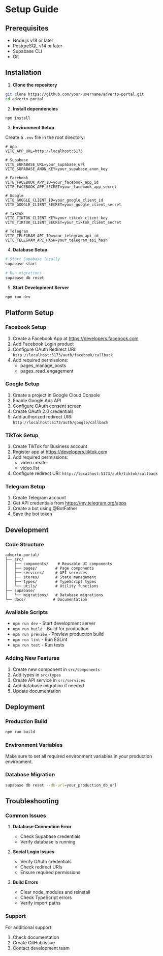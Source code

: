 # Setup Guide

## Prerequisites

- Node.js v18 or later
- PostgreSQL v14 or later
- Supabase CLI
- Git

## Installation

1. **Clone the repository**
```bash
git clone https://github.com/your-username/adverto-portal.git
cd adverto-portal
```

2. **Install dependencies**
```bash
npm install
```

3. **Environment Setup**

Create a `.env` file in the root directory:

```env
# App
VITE_APP_URL=http://localhost:5173

# Supabase
VITE_SUPABASE_URL=your_supabase_url
VITE_SUPABASE_ANON_KEY=your_supabase_anon_key

# Facebook
VITE_FACEBOOK_APP_ID=your_facebook_app_id
VITE_FACEBOOK_APP_SECRET=your_facebook_app_secret

# Google
VITE_GOOGLE_CLIENT_ID=your_google_client_id
VITE_GOOGLE_CLIENT_SECRET=your_google_client_secret

# TikTok
VITE_TIKTOK_CLIENT_KEY=your_tiktok_client_key
VITE_TIKTOK_CLIENT_SECRET=your_tiktok_client_secret

# Telegram
VITE_TELEGRAM_API_ID=your_telegram_api_id
VITE_TELEGRAM_API_HASH=your_telegram_api_hash
```

4. **Database Setup**

```bash
# Start Supabase locally
supabase start

# Run migrations
supabase db reset
```

5. **Start Development Server**

```bash
npm run dev
```

## Platform Setup

### Facebook Setup

1. Create a Facebook App at https://developers.facebook.com
2. Add Facebook Login product
3. Configure OAuth Redirect URI: `http://localhost:5173/auth/facebook/callback`
4. Add required permissions:
   - pages_manage_posts
   - pages_read_engagement

### Google Setup

1. Create a project in Google Cloud Console
2. Enable Google Ads API
3. Configure OAuth consent screen
4. Create OAuth 2.0 credentials
5. Add authorized redirect URI: `http://localhost:5173/auth/google/callback`

### TikTok Setup

1. Create TikTok for Business account
2. Register app at https://developers.tiktok.com
3. Add required permissions:
   - video.create
   - video.list
4. Configure redirect URI: `http://localhost:5173/auth/tiktok/callback`

### Telegram Setup

1. Create Telegram account
2. Get API credentials from https://my.telegram.org/apps
3. Create a bot using @BotFather
4. Save the bot token

## Development

### Code Structure

```
adverto-portal/
├── src/
│   ├── components/    # Reusable UI components
│   ├── pages/        # Page components
│   ├── services/     # API services
│   ├── stores/       # State management
│   ├── types/        # TypeScript types
│   └── utils/        # Utility functions
├── supabase/
│   └── migrations/   # Database migrations
└── docs/            # Documentation
```

### Available Scripts

- `npm run dev` - Start development server
- `npm run build` - Build for production
- `npm run preview` - Preview production build
- `npm run lint` - Run ESLint
- `npm run test` - Run tests

### Adding New Features

1. Create new component in `src/components`
2. Add types in `src/types`
3. Create API service in `src/services`
4. Add database migration if needed
5. Update documentation

## Deployment

### Production Build

```bash
npm run build
```

### Environment Variables

Make sure to set all required environment variables in your production environment.

### Database Migration

```bash
supabase db reset --db-url=your_production_db_url
```

## Troubleshooting

### Common Issues

1. **Database Connection Error**
   - Check Supabase credentials
   - Verify database is running

2. **Social Login Issues**
   - Verify OAuth credentials
   - Check redirect URIs
   - Ensure required permissions

3. **Build Errors**
   - Clear node_modules and reinstall
   - Check TypeScript errors
   - Verify import paths

### Support

For additional support:
1. Check documentation
2. Create GitHub issue
3. Contact development team

